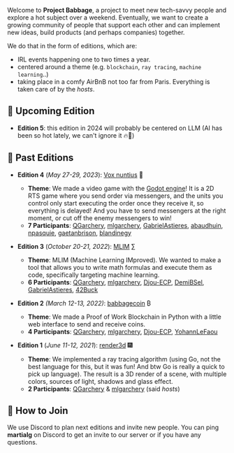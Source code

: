 Welcome to **Project Babbage**, a project to meet new tech-savvy people and explore a hot subject over a weekend.
Eventually, we want to create a growing community of people that support each other and can implement new ideas, build products (and perhaps companies) together.

We do that in the form of editions, which are:

- IRL events happening one to two times a year.
- centered around a theme (e.g. `blockchain`, `ray tracing`, `machine learning`..)
- taking place in a comfy AirBnB not too far from Paris. Everything is taken care of by the _hosts_.

## 📅 Upcoming Edition

- **Edition 5**: this edition in 2024 will probably be centered on LLM (AI has been so hot lately, we can't ignore it 🔥🤖)

## 🎉 Past Editions

- **Edition 4** (_May 27-29, 2023_): [Vox nuntius](https://github.com/ProjectBabbage/vox-nuntius) 📜

  - **Theme**: We made a video game with the [Godot engine](https://godotengine.org)! It is a 2D RTS game where you send order via messengers, and the units you control only start executing the order once they receive it, so everything is delayed! And you have to send messengers at the right moment, or cut off the enemy messengers to win!
  - **7 Participants**: [QGarchery](https://github.com/QGarchery), [mlgarchery](https://github.com/mlgarchery), [GabrielAstieres](https://github.com/GabrielAstieres), [abaudhuin](https://github.com/abaudhuin), [npasquie](https://github.com/npasquie), [gaetanbrison](https://github.com/gaetanbrison), [blandinegy](https://www.instagram.com/blandinegy/)

- **Edition 3** (_October 20-21, 2022_): [MLIM](https://github.com/ProjectBabbage/mlim) ∑

  - **Theme**: MLIM (Machine Learning IMproved). We wanted to make a tool that allows you to write math formulas and execute them as code, specifically targeting machine learning.
  - **6 Participants**: [QGarchery](https://github.com/QGarchery), [mlgarchery](https://github.com/mlgarchery), [Djou-ECP](https://github.com/Djou-ECP), [DemiBSel](https://github.com/DemiBSel), [GabrielAstieres](https://github.com/GabrielAstieres), [42Buck](https://github.com/42buck)

- **Edition 2** _(March 12-13, 2022)_: [babbagecoin](https://github.com/ProjectBabbage/babbagecoin) ₿

  - **Theme**: We made a Proof of Work Blockchain in Python with a little web interface to send and receive coins.
  - **4 Participants**: [QGarchery](https://github.com/QGarchery), [mlgarchery](https://github.com/mlgarchery), [Djou-ECP](https://github.com/Djou-ECP), [YohannLeFaou](https://github.com/YohannLeFaou)

- **Edition 1** (_June 11-12, 2021_): [render3d](https://github.com/ProjectBabbage/render3d) 🎆
  - **Theme**: We implemented a ray tracing algorithm (using Go, not the best language for this, but it was fun! And btw Go is really a quick to pick up language). The result is a 3D render of a scene, with multiple colors, sources of light, shadows and glass effect.
  - **2 Participants**: [QGarchery](https://github.com/QGarchery) & [mlgarchery](https://github.com/mlgarchery) (said _hosts_)

## 👥 How to Join

We use Discord to plan next editions and invite new people. You can ping **martialg** on Discord to get an invite to our server or if you have any questions.
